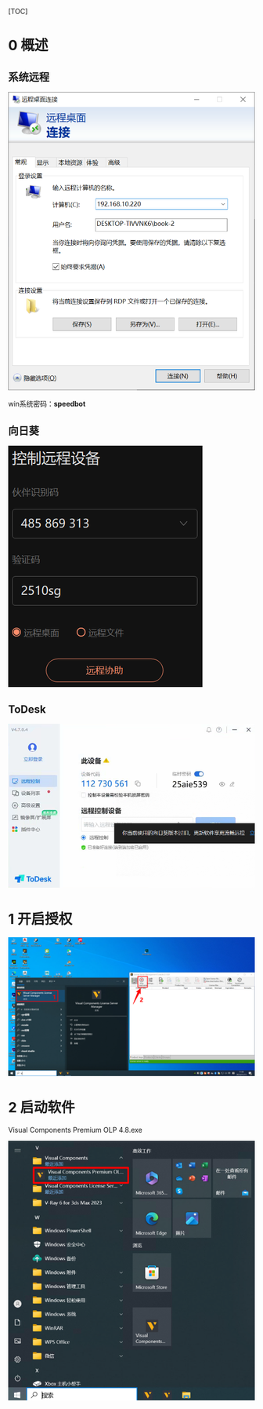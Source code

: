 [TOC]



# 0 概述

## 系统远程

![](./imgs/801.png)

win系统密码：**speedbot**

## 向日葵

![](./imgs/802.png)

## ToDesk

![](./imgs/803.png)

# 1 开启授权

![](./imgs/804.png)

# 2 启动软件

Visual Components Premium OLP 4.8.exe

![](./imgs/805.png)